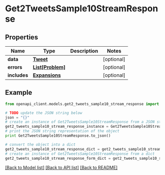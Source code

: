 # Get2TweetsSample10StreamResponse


## Properties
Name | Type | Description | Notes
------------ | ------------- | ------------- | -------------
**data** | [**Tweet**](Tweet.md) |  | [optional] 
**errors** | [**List[Problem]**](Problem.md) |  | [optional] 
**includes** | [**Expansions**](Expansions.md) |  | [optional] 

## Example

```python
from openapi_client.models.get2_tweets_sample10_stream_response import Get2TweetsSample10StreamResponse

# TODO update the JSON string below
json = "{}"
# create an instance of Get2TweetsSample10StreamResponse from a JSON string
get2_tweets_sample10_stream_response_instance = Get2TweetsSample10StreamResponse.from_json(json)
# print the JSON string representation of the object
print Get2TweetsSample10StreamResponse.to_json()

# convert the object into a dict
get2_tweets_sample10_stream_response_dict = get2_tweets_sample10_stream_response_instance.to_dict()
# create an instance of Get2TweetsSample10StreamResponse from a dict
get2_tweets_sample10_stream_response_form_dict = get2_tweets_sample10_stream_response.from_dict(get2_tweets_sample10_stream_response_dict)
```
[[Back to Model list]](../README.md#documentation-for-models) [[Back to API list]](../README.md#documentation-for-api-endpoints) [[Back to README]](../README.md)



